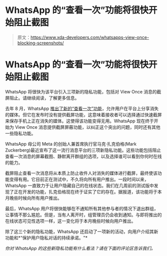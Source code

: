 # WhatsApp 的“查看一次”功能将很快开始阻止截图

> 原文：<https://www.xda-developers.com/whatsapps-view-once-blocking-screenshots/>

# WhatsApp 的“查看一次”功能将很快开始阻止截图

WhatsApp 将很快为该平台引入三项新的隐私功能，包括对 View Once 消息的截屏阻止。请继续阅读，了解更多信息。

去年 8 月，WhatsApp [推出了新的“查看一次”功能](https://www.xda-developers.com/whatsapp-disappearing-photos-videos-feature-wider-rollout/)，允许用户在平台上分享消失的媒体。但它在发布时没有提供截屏功能，这意味着接收者可以选择通过快速截屏来保存手机上正在消失的媒体。这使得该功能变得无用。WhatsApp 现在终于开始为 View Once 消息提供截屏屏蔽功能，以纠正这个突出的问题，同时还有其他一些隐私功能。

WhatsApp 母公司 Meta 的创始人兼首席执行官马克·扎克伯格(Mark Zuckerberg)最近宣布了这一流行消息平台的三项新隐私功能。这些功能包括阻止查看一次消息的屏幕截图、静默离开群组的选项，以及选择谁可以看到你何时在线的能力。

截屏阻止查看一次消息将从本质上防止收件人对消失的媒体进行截屏，最终使该功能变得有用。它目前正在测试中，不久将向所有用户推出。一段时间以来，WhatsApp 一直致力于让用户隐藏自己的在线状态。我们在几周前的测试版中发现了正在开发的功能，扎克伯格现在终于证实了它的存在。据报道，该功能将于本月晚些时候向所有用户推出。

最后，WhatsApp 用户将很快能够在不通知所有其他参与者的情况下退出群组，让事情不那么尴尬。但是，当有人离开时，组管理员仍会收到通知。与即将推出的在线状态可见性选项一样，这一变化将于本月晚些时候向用户推出。

除了这三个新的隐私功能，WhatsApp 还启动了一项新的活动，向用户介绍其新功能和*“保护用户隐私对话的持续承诺。"*

*你对 WhatsApp 的这些新隐私功能有什么看法？请在下面的评论区告诉我们。*
